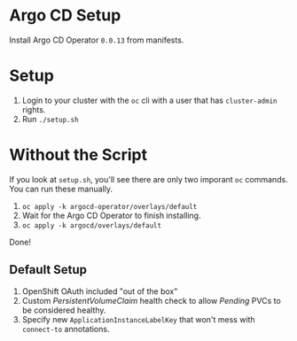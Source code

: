 # Argo CD Setup

Install Argo CD Operator `0.0.13` from manifests.

# Setup

1. Login to your cluster with the `oc` cli with a user that has `cluster-admin` rights.
2. Run `./setup.sh`

# Without the Script

If you look at `setup.sh`, you'll see there are only two imporant `oc` commands.  You can run these manually.
1. `oc apply -k argocd-operator/overlays/default`
2. Wait for the Argo CD Operator to finish installing.
3. `oc apply -k argocd/overlays/default`

Done!

## Default Setup
1. OpenShift OAuth included "out of the box"
2. Custom *PersistentVolumeClaim* health check to allow *Pending* PVCs to be considered healthy.
3. Specify new `ApplicationInstanceLabelKey` that won't mess with `connect-to` annotations.
